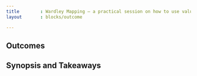 ```yaml
---
title        : Wardley Mapping – a practical session on how to use value chain mapping
layout       : blocks/outcome

---
```



## Outcomes



## Synopsis and Takeaways
